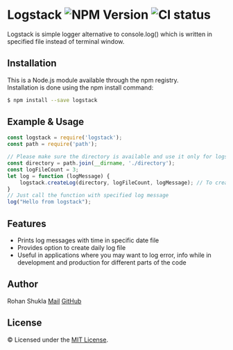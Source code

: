# Logstack ![NPM Version](https://badge.fury.io/js/logstack.svg) ![CI status](https://img.shields.io/badge/build-passing-brightgreen.svg)

Logstack is simple logger alternative to console.log() which is written in specified file instead of terminal window.

## Installation

This is a Node.js module available through the npm registry.<br />
Installation is done using the npm install command:
```bash
$ npm install --save logstack
```

## Example & Usage
```javascript
const logstack = require('logstack');
const path = require('path');

// Please make sure the directory is available and use it only for logstack
const directory = path.join(__dirname, './directory');
const logFileCount = 3;
let log = function (logMessage) {
    logstack.createLog(directory, logFileCount, logMessage); // To create log
}
// Just call the function with specified log message
log("Hello from logstack");
```

## Features
* Prints log messages with time in specific date file
* Provides option to create daily log file
* Useful in applications where you may want to log error, info while in development and production for different parts of the code

## Author
Rohan Shukla [Mail](mailto:errohanshukla@gmail.com) [GitHub](https://github.com/shuklarohan)

## License
© Licensed under the [MIT License](LICENSE).
